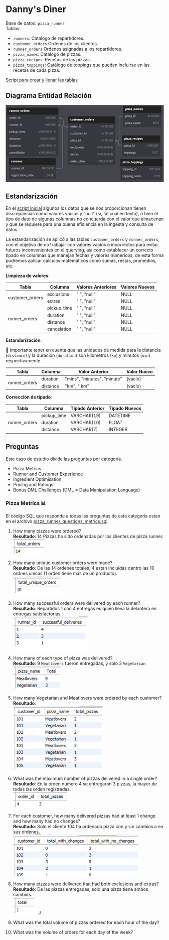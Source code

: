 # Danny's Diner

Base de datos: `pizza_runner` <br>
Tablas: 
- `runners`: Catálogo de repartidores.
- `customer_orders` Ordenes de los clientes.
- `runner_orders` Ordenes asignadas a los repartidores.
- `pizza_names`: Catálogo de pizzas.
- `pizza_recipes`: Recetas de las pizzas.
- `pizza_toppings`: Catálogo de toppings que pueden incluirse en las recetas de cada pizza.

[Script para crear y llenar las tablas](./CREATED_DB_TABLES.sql)

## Diagrama Entidad Relación

![Diagrama Entidad Relación - Week 2](../imgs/week-2_Diagram.png)

## Estandarización
En el [script inicial](./CREATED_DB_TABLES.sql) algunos los datos que se nos proporcionan tienen discrepancias como valores vacíos y "null" (si, tal cual en texto), o bien el tipo de dato de algunas columnas no concuerda con el valor que almacenan y que se requiere para una buena eficiencia en la ingesta y consulta de datos.


La estandarización se aplicó a las tablas `customer_orders` y `runner_orders`, con el objetivo de no trabajar con valores vacíos o incorrectos para evitar futuros inconvenientes en el querying, así como establecer un correcto tipado en columnas que manejan fechas y valores numéricos, de esta forma podremos aplicar calculos matemáticos como sumas, restas, promedios, etc.

**Limpieza de valores**:
<table>
  <thead>
    <th>
      Tabla
    </th>
    <th>
      Columna
    </th>
    <th>
      Valores Anteriores
    </th>
    <th>
      Valores Nuevos
    </th>
  </thead>
  <tbody>
    <tr>
      <td  rowspan="2">
        customer_orders
      </td>
      <td>
        exclusions
      </td>
      <td>
        " ", "null"
      </td>
      <td>
        NULL
      </td>
    </tr>
    <tr>
      <td>
        extras
      </td>
      <td>
        " ", "null"
      </td>
      <td>
        NULL
      </td>
    </tr>
    <tr>
      <td  rowspan="4">
        runner_orders
      </td>
      <td>
        pickup_time
      </td>
      <td>
        " ", "null"
      </td>
      <td>
        NULL
      </td>
    </tr>
    <tr>
      <td>
        duration
      </td>
      <td>
        " ", "null"
      </td>
      <td>
        NULL
      </td>
    </tr>
    <tr>
      <td>
        distance
      </td>
      <td>
        " ", "null"
      </td>
      <td>
        NULL
      </td>
    </tr>
    <tr>
      <td>
        cancelation
      </td>
      <td>
        " ", "null"
      </td>
      <td>
        NULL
      </td>
    </tr>
  </tbody>
</table>

**Estandarización**:

📢 Importante tener en cuenta que las unidades de medida para la distancia (`distance`) y la duración (`duration`) son kilometros (`km`) y minutos (`min`) respectivamente.

<table>
  <thead>
    <th>
      Tabla
    </th>
    <th>
      Columna
    </th>
    <th>
      Valor Anterior
    </th>
    <th>
      Valor Nuevo
    </th>
  </thead>

  <tbody>
    <tr>
      <td  rowspan="2">
        runner_orders
      </td>
      <td>
        duration
      </td>
      <td>
        "mins", "minutes", "minute"
      </td>
      <td>
        (vacío)
      </td>
    </tr>
    <tr>
      <td>
        distance
      </td>
      <td>
        "km", " km"
      </td>
      <td>
        (vacío)
      </td>
    </tr>
  </tbody>
</table>

**Corrección de tipado**:
<table>
  <thead>
    <th>
      Tabla
    </th>
    <th>
      Columna
    </th>
    <th>
      Tipado Anterior
    </th>
    <th>
      Tipado Nuevos
    </th>
  </thead>

  <tbody>
    <tr>
      <td  rowspan="3">
        runner_orders
      </td>
      <td>
        pickup_time
      </td>
      <td>
        VARCHAR(19)
      </td>
      <td>
        DATETIME
      </td>
    </tr>
    <tr>
      <td>
        duration
      </td>
      <td>
        VARCHAR(10)
      </td>
      <td>
        FLOAT
      </td>
    </tr>
    <tr>
      <td>
        distance
      </td>
      <td>
        VARCHAR(7)
      </td>
      <td>
        INTEGER
      </td>
    </tr>
  </tbody>
</table>



## Preguntas
Este caso de estudio divide las preguntas por categoría.
- Pizza Metrics
- Runner and Customer Experience
- Ingredient Optimisation
- Pricing and Ratings
- Bonus DML Challenges (DML = Data Manipulation Language)

### Pizza Metrics 📊
El código SQL que responde a todas las preguntas de esta categoría estan en el archivo [pizza_runner_questions_metrics.sql](./pizza_runner_questions_metrics.sql)

1. How many pizzas were ordered? <br>
**Resultado**: 14 Pizzas ha sido ordenadas por los clientes de pizza runner.<br>
![Q1](./imgs/q1_response.png)

2. How many unique customer orders were made? <br>
**Resultado**: De las 14 ordenes totales, 4 estan incluidas dentro las 10 ordnes unicas (1 orden tiene más de un producto).<br>
![Q2](./imgs/q2_response.png)

3. How many successful orders were delivered by each runner?<br>
**Resultado**: Repartidos 1 con 4 entregas es quien lleva la delantera en entregas satisfactorias. <br>
![Q3](./imgs/q3_response.png)

4. How many of each type of pizza was delivered?<br>
**Resultado**: 9 `Meatlovers` fueron entregadas, y solo 3 `Vegetarian` <br>
![Q4](./imgs/q4_response.png)

5. How many Vegetarian and Meatlovers were ordered by each customer? <br>
**Resultado**: <br>
![Q5](./imgs/q5_response.png)

6. What was the maximum number of pizzas delivered in a single order? <br>
**Resultado**: En la orden número 4 se entregaron 3 pizzas, la mayor de todas las orden registradas. <br>
![Q6](./imgs/q6_response.png)

7. For each customer, how many delivered pizzas had at least 1 change and how many had no changes? <br>
**Resultado**: Solo el cliente 104 ha ordenado pizza con y sin cambios a en sus ordenes. <br>
![Q7](./imgs/q7_response.png)

8. How many pizzas were delivered that had both exclusions and extras? <br>
**Resultado**: De las pizzas entregadas, solo una pizza tiene ambos cambios. <br>
![Q8](./imgs/q8_response.png)
J
9. What was the total volume of pizzas ordered for each hour of the day? <br>
10. What was the volume of orders for each day of the week? <br>